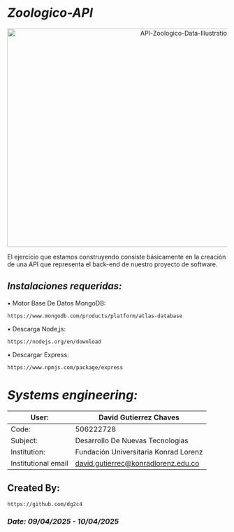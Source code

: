 # *Zoologico-API*

<p align="center">
  <img width="800" height="500" src="" alt="API-Zoologico-Data-Illustration">
</p>

El ejercicio que estamos construyendo consiste básicamente en la creación de una API que representa el back-end de nuestro proyecto de software.

## *Instalaciones requeridas:*
 • Motor Base De Datos MongoDB:
 
    https://www.mongodb.com/products/platform/atlas-database
    
  • Descarga Node,js:
  
    https://nodejs.org/en/download

 • Descargar Express:
    
    https://www.npmjs.com/package/express


# *Systems engineering:*
| User: | David Gutierrez Chaves |
|------|--------|
| Code: | 506222728 |
| Subject: | Desarrollo De Nuevas Tecnologias |
| Institution: | Fundación Universitaria Konrad Lorenz |
| Institutional email | david.gutierrec@konradlorenz.edu.co |
  

## Created By:
    https://github.com/dg2c4
    
### *Date: 09/04/2025 - 10/04/2025*
